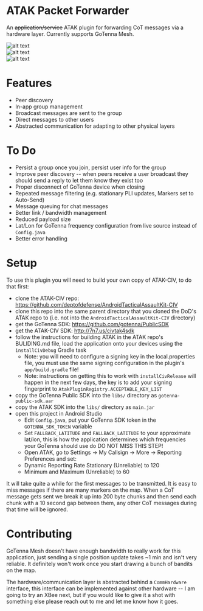 # ATAK Packet Forwarder 

An ~~application/service~~ ATAK plugin for forwarding CoT messages via a hardware layer. Currently supports GoTenna Mesh.

![alt text](https://github.com/paulmandal/atak-forwarder/raw/master/screenshots/plugin-integration.png "Plugin Integration")
<br>
![alt text](https://github.com/paulmandal/atak-forwarder/raw/master/screenshots/group-management.png "Group Management")
<br>
![alt text](https://github.com/paulmandal/atak-forwarder/raw/master/screenshots/direct-messaging.png "Direct Messaging")

# Features

* Peer discovery
* In-app group management
* Broadcast messages are sent to the group
* Direct messages to other users
* Abstracted communication for adapting to other physical layers

# To Do

* Persist a group once you join, persist user info for the group
* Improve peer discovery -- when peers receive a user broadcast they should send a reply to let them know they exist too
* Proper disconnect of GoTenna device when closing
* Repeated message filtering (e.g. stationary PLI updates, Markers set to Auto-Send)
* Message queuing for chat messages
* Better link / bandwidth management
* Reduced payload size
* Lat/Lon for GoTenna frequency configuration from live source instead of `Config.java`
* Better error handling

# Setup

To use this plugin you will need to build your own copy of ATAK-CIV, to do that first:

* clone the ATAK-CIV repo: https://github.com/deptofdefense/AndroidTacticalAssaultKit-CIV
* clone this repo into the same parent directory that you cloned the DoD's ATAK repo to (i.e. not into the `AndroidTacticalAssaultKit-CIV` directory)
* get the GoTenna SDK: https://github.com/gotenna/PublicSDK
* get the ATAK-CIV SDK: http://7n7.us/civtak4sdk
* follow the instructions for building ATAK in the ATAK repo's BULIDING.md file, load the application onto your devices using the `installCivDebug` Gradle task
    * Note: you will need to configure a signing key in the local.properties file, you must use the same signing configuration in the plugin's `app/build.gradle` file!
    * Note: instructions on getting this to work with `installCivRelease` will happen in the next few days, the key is to add your signing fingerprint to `AtakPluginRegistry.ACCEPTABLE_KEY_LIST`
* copy the GoTenna Public SDK into the `libs/` directory as `gotenna-public-sdk.aar`
* copy the ATAK SDK into the `libs/` directory as `main.jar`
* open this project in Android Studio
    * Edit `Config.java`, put your GoTenna SDK token in the `GOTENNA_SDK_TOKEN` variable
    * Set `FALLBACK_LATITUDE` and `FALLBACK_LATITUDE` to your approximate lat/lon, this is how the application determines which frequencies your GoTenna should use do DO NOT MISS THIS STEP!
    * Open ATAK, go to Settings -> My Callsign -> More -> Reporting Preferences and set:
    * Dynamic Reporting Rate Stationary (Unreliable) to 120
    * Minimum and Maximum (Unreliable) to 60

It will take quite a while for the first messages to be transmitted. It is easy to miss messages if there are many markers on the map. When a CoT message gets sent we break it up into 200 byte chunks and then send each chunk with a 10 second gap between them, any other CoT messages during that time will be ignored.

# Contributing

GoTenna Mesh doesn't have enough bandwidth to really work for this application, just sending a single position update takes ~1 min and isn't very reliable. It definitely won't work once you start drawing a bunch of bandits on the map.

The hardware/communication layer is abstracted behind a `CommHardware` interface, this interface can be implemented against other hardware -- I am going to try an XBee next, but if you would like to give it a shot with something else please reach out to me and let me know how it goes.

